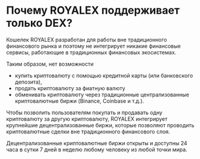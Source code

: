 # Почему ROYALEX поддерживает только DEX?

Кошелек ROYALEX разработан для работы вне традиционного финансового рынка и поэтому не интегрирует никакие финансовые сервисы, работающие в традиционных финансовых экосистемах.

Таким образом, нет возможности

- купить криптовалюту с помощью кредитной карты (или банковского депозита),
- продать криптовалюту за фиатную валюту
- обменивать криптовалюту через традиционные централизованные криптовалютные биржи (Binance, Coinbase и т.д.).

Чтобы позволить пользователям покупать и продавать одну криптовалюту за другую криптовалюту, ROYALEX интегрирует крупнейшие децентрализованные биржи, которые позволяют проводить криптовалютные сделки вне традиционного финансового слоя.

Децентрализованные криптовалютные биржи открыты и доступны 24 часа в сутки 7 дней в неделю любому человеку из любой точки мира.